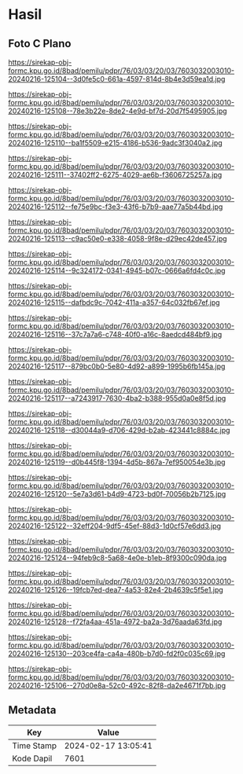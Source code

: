 # Hasil

## Foto C Plano

https://sirekap-obj-formc.kpu.go.id/8bad/pemilu/pdpr/76/03/03/20/03/7603032003010-20240216-125104--3d0fe5c0-661a-4597-814d-8b4e3d59ea1d.jpg

https://sirekap-obj-formc.kpu.go.id/8bad/pemilu/pdpr/76/03/03/20/03/7603032003010-20240216-125108--78e3b22e-8de2-4e9d-bf7d-20d7f5495905.jpg

https://sirekap-obj-formc.kpu.go.id/8bad/pemilu/pdpr/76/03/03/20/03/7603032003010-20240216-125110--ba1f5509-e215-4186-b536-9adc3f3040a2.jpg

https://sirekap-obj-formc.kpu.go.id/8bad/pemilu/pdpr/76/03/03/20/03/7603032003010-20240216-125111--37402ff2-6275-4029-ae6b-f3606725257a.jpg

https://sirekap-obj-formc.kpu.go.id/8bad/pemilu/pdpr/76/03/03/20/03/7603032003010-20240216-125112--fe75e9bc-f3e3-43f6-b7b9-aae77a5b44bd.jpg

https://sirekap-obj-formc.kpu.go.id/8bad/pemilu/pdpr/76/03/03/20/03/7603032003010-20240216-125113--c9ac50e0-e338-4058-9f8e-d29ec42de457.jpg

https://sirekap-obj-formc.kpu.go.id/8bad/pemilu/pdpr/76/03/03/20/03/7603032003010-20240216-125114--9c324172-0341-4945-b07c-0666a6fd4c0c.jpg

https://sirekap-obj-formc.kpu.go.id/8bad/pemilu/pdpr/76/03/03/20/03/7603032003010-20240216-125115--dafbdc9c-7042-411a-a357-64c032fb67ef.jpg

https://sirekap-obj-formc.kpu.go.id/8bad/pemilu/pdpr/76/03/03/20/03/7603032003010-20240216-125116--37c7a7a6-c748-40f0-a16c-8aedcd484bf9.jpg

https://sirekap-obj-formc.kpu.go.id/8bad/pemilu/pdpr/76/03/03/20/03/7603032003010-20240216-125117--879bc0b0-5e80-4d92-a899-1995b6fb145a.jpg

https://sirekap-obj-formc.kpu.go.id/8bad/pemilu/pdpr/76/03/03/20/03/7603032003010-20240216-125117--a7243917-7630-4ba2-b388-955d0a0e8f5d.jpg

https://sirekap-obj-formc.kpu.go.id/8bad/pemilu/pdpr/76/03/03/20/03/7603032003010-20240216-125118--d30044a9-d706-429d-b2ab-423441c8884c.jpg

https://sirekap-obj-formc.kpu.go.id/8bad/pemilu/pdpr/76/03/03/20/03/7603032003010-20240216-125119--d0b445f8-1394-4d5b-867a-7ef950054e3b.jpg

https://sirekap-obj-formc.kpu.go.id/8bad/pemilu/pdpr/76/03/03/20/03/7603032003010-20240216-125120--5e7a3d61-b4d9-4723-bd0f-70056b2b7125.jpg

https://sirekap-obj-formc.kpu.go.id/8bad/pemilu/pdpr/76/03/03/20/03/7603032003010-20240216-125122--32eff204-9df5-45ef-88d3-1d0cf57e6dd3.jpg

https://sirekap-obj-formc.kpu.go.id/8bad/pemilu/pdpr/76/03/03/20/03/7603032003010-20240216-125124--94feb9c8-5a68-4e0e-b1eb-8f9300c090da.jpg

https://sirekap-obj-formc.kpu.go.id/8bad/pemilu/pdpr/76/03/03/20/03/7603032003010-20240216-125126--19fcb7ed-dea7-4a53-82e4-2b4639c5f5e1.jpg

https://sirekap-obj-formc.kpu.go.id/8bad/pemilu/pdpr/76/03/03/20/03/7603032003010-20240216-125128--f72fa4aa-451a-4972-ba2a-3d76aada63fd.jpg

https://sirekap-obj-formc.kpu.go.id/8bad/pemilu/pdpr/76/03/03/20/03/7603032003010-20240216-125130--203ce4fa-ca4a-480b-b7d0-fd2f0c035c69.jpg

https://sirekap-obj-formc.kpu.go.id/8bad/pemilu/pdpr/76/03/03/20/03/7603032003010-20240216-125106--270d0e8a-52c0-492c-82f8-da2e4671f7bb.jpg


## Metadata

| Key        | Value               |
| ---------- | ------------------- |
| Time Stamp | 2024-02-17 13:05:41 |
| Kode Dapil | 7601                |



